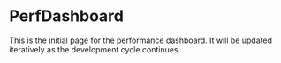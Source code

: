 # PerfDashboard

This is the initial page for the performance dashboard. It will be updated iteratively as the development cycle continues.
